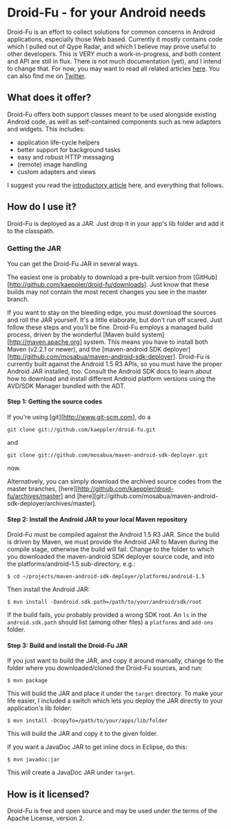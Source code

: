 # Droid-Fu - for your Android needs

Droid-Fu is an effort to collect solutions for common concerns in Android applications, especially those Web based. Currently it mostly contains code which I pulled out of Qype Radar, and which I believe may prove useful to other developers. This is VERY much a work-in-progress, and both content and API are still in flux. There is not much documentation (yet), and I intend to change that. For now, you may want to read all related articles [here](http://en.wordpress.com/tag/droid-fu/). You can also find me on [Twitter](http://twitter.com/twoofour).

## What does it offer?

Droid-Fu offers both support classes meant to be used alongside existing Android code, as well as self-contained components such as new adapters and widgets. This includes:

  * application life-cycle helpers
  * better support for background tasks
  * easy and robust HTTP messaging
  * (remote) image handling
  * custom adapters and views

I suggest you read the [introductory article](http://brainflush.wordpress.com/2009/11/16/introducing-droid-fu-for-android-betteractivity-betterservice-and-betterasynctask/) here, and everything that follows.

## How do I use it?

Droid-Fu is deployed as a JAR. Just drop it in your app's lib folder and add it to the classpath.

### Getting the JAR

You can get the Droid-Fu JAR in several ways.

The easiest one is probably to download a pre-built version from [GitHub][http://github.com/kaeppler/droid-fu/downloads]. Just know that these builds may not contain the most recent changes you see in the master branch.

If you want to stay on the bleeding edge, you must download the sources and roll the JAR yourself. It's a little elaborate, but don't run off scared. Just follow these steps and you'll be fine. Droid-Fu employs a managed build process, driven by the wonderful [Maven build system][http://maven.apache.org] system. This means you have to install both Maven (v2.2.1 or newer), and the [maven-android SDK deployer][http://github.com/mosabua/maven-android-sdk-deployer]. Droid-Fu is currently built against the Android 1.5 R3 APIs, so you must have the proper Android JAR installed, too. Consult the Android SDK docs to learn about how to download and install different Android platform versions using the AVD/SDK Manager bundled with the ADT.

#### Step 1: Getting the source codes

If you're using [git][http://www.git-scm.com], do a 

    git clone git://github.com/kaeppler/droid-fu.git

and

    git clone git://github.com/mosabua/maven-android-sdk-deployer.git

now.

Alternatively, you can simply download the archived source codes from the master branches, [here][http://github.com/kaeppler/droid-fu/archives/master] and [here][git://github.com/mosabua/maven-android-sdk-deployer/archives/master].

#### Step 2: Install the Android JAR to your local Maven repository

Droid-Fu must be compiled against the Android 1.5 R3 JAR. Since the build is driven by Maven, we must provide the Android JAR to Maven during the compile stage, otherwise the build will fail. Change to the folder to which you downloaded the maven-android SDK deployer source code, and into the platforms/android-1.5 sub-directory, e.g.:

    $ cd ~/projects/maven-android-sdk-deployer/platforms/android-1.5

Then install the Android JAR:

    $ mvn install -Dandroid.sdk.path=/path/to/your/android/sdk/root

If the build fails, you probably provided a wrong SDK root. An `ls` in the `android.sdk.path` should list (among other files) a `platforms` and `add-ons` folder.

#### Step 3: Build and install the Droid-Fu JAR

If you just want to build the JAR, and copy it around manually, change to the folder where you downloaded/cloned the Droid-Fu sources, and run:

    $ mvn package

This will build the JAR and place it under the `target` directory. To make your life easier, I included a switch which lets you deploy the JAR directly to your application's lib folder:

    $ mvn install -DcopyTo=/path/to/your/apps/lib/folder

This will build the JAR and copy it to the given folder.

If you want a JavaDoc JAR to get inline docs in Eclipse, do this:

    $ mvn javadoc:jar

This will create a JavaDoc JAR under `target`.

## How is it licensed?

Droid-Fu is free and open source and may be used under the terms of the Apache License, version 2.

